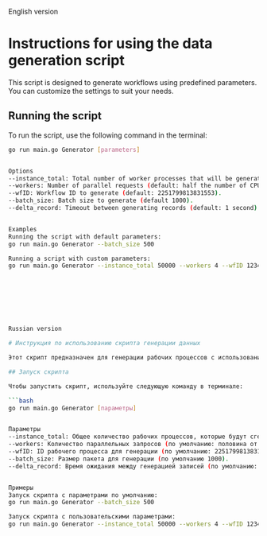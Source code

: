 English version

# Instructions for using the data generation script

This script is designed to generate workflows using predefined parameters. You can customize the settings to suit your needs.

## Running the script

To run the script, use the following command in the terminal:

```bash
go run main.go Generator [parameters]


Options
--instance_total: Total number of worker processes that will be generated (default: 100000).
--workers: Number of parallel requests (default: half the number of CPUs).
--wfID: Workflow ID to generate (default: 2251799813831553).
--batch_size: Batch size to generate (default 1000).
--delta_record: Timeout between generating records (default: 1 second).


Examples
Running the script with default parameters:
go run main.go Generator --batch_size 500

Running a script with custom parameters:
go run main.go Generator --instance_total 50000 --workers 4 --wfID 1234567890123456 --batch_size 1000 --delta_record 2s








Russian version

# Инструкция по использованию скрипта генерации данных

Этот скрипт предназначен для генерации рабочих процессов с использованием предопределённых параметров. Вы можете настроить параметры в соответствии с вашими потребностями.

## Запуск скрипта

Чтобы запустить скрипт, используйте следующую команду в терминале:

```bash
go run main.go Generator [параметры]


Параметры
--instance_total: Общее количество рабочих процессов, которые будут сгенерированы (по умолчанию: 100000).
--workers: Количество параллельных запросов (по умолчанию: половина от числа CPU).
--wfID: ID рабочего процесса для генерации (по умолчанию: 2251799813831553).
--batch_size: Размер пакета для генерации (по умолчанию 1000).
--delta_record: Время ожидания между генерацией записей (по умолчанию: 1 секунда).


Примеры
Запуск скрипта с параметрами по умолчанию:
go run main.go Generator --batch_size 500

Запуск скрипта с пользовательскими параметрами:
go run main.go Generator --instance_total 50000 --workers 4 --wfID 1234567890123456 --batch_size 1000 --delta_record 2s

